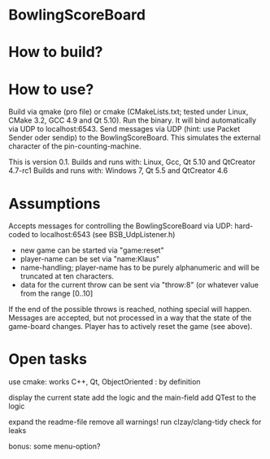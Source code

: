 # BowlingScoreBoard

# How to build?

# How to use?
Build via qmake (pro file) or cmake (CMakeLists.txt; tested under Linux, CMake 3.2, GCC 4.9 and Qt 5.10).
Run the binary. It will bind automatically via UDP to localhost:6543.
Send messages via UDP (hint: use Packet Sender oder sendip) to the BowlingScoreBoard. This simulates the external character of the pin-counting-machine.

This is version 0.1.
Builds and runs with: Linux, Gcc, Qt 5.10 and QtCreator 4.7-rc1
Builds and runs with: Windows 7, Qt 5.5 and QtCreator 4.6

# Assumptions

Accepts messages for controlling the BowlingScoreBoard via UDP: hard-coded to localhost:6543 (see BSB_UdpListener.h)

- new game can be started via "game:reset"
- player-name can be set via "name:Klaus"
- name-handling; player-name has to be purely alphanumeric and will be truncated at ten characters.
- data for the current throw can be sent via "throw:8" (or whatever value from the range [0..10]

If the end of the possible throws is reached, nothing special will happen.
Messages are accepted, but not processed in a way that the state of the game-board changes.
Player has to actively reset the game (see above).


# Open tasks

use cmake: works
C++, Qt, ObjectOriented : by definition

display the current state
add the logic and the main-field
add QTest to the logic

expand the readme-file
remove all warnings!
run clzay/clang-tidy
check for leaks


bonus: some menu-option?
